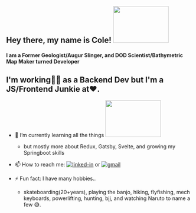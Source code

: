 <!--
**williycole/williycole** is a ✨ _special_ ✨ repository because its `README.md` (this file) appears on your GitHub profile. 
-->
## Hey there, my name is Cole! <img src="https://media.giphy.com/media/4Hmjz2sqdtASJ2gFMH/giphy.gif" width="150" height="100"/>
<!-- ![jeremiah johnson gif](https://media.giphy.com/media/4Hmjz2sqdtASJ2gFMH/giphy.gif) -->
####  I am a Former Geologist/Augur Slinger, and DOD Scientist/Bathymetric Map Maker turned Developer


## I'm working👷🏻 as a Backend Dev but I'm a JS/Frontend Junkie at❤️. 

- 🌱 I’m currently learning all the things <img src="https://media.giphy.com/media/3NgcLVc9B2tEPUUCMz/giphy.gif" width="150" height="100"/>
    -  but mostly more about Redux, Gatsby, Svelte, and growing my Springboot skills 

- 📫 How to reach me: [![linked-in](https://img.shields.io/badge/Linked_In-0077B5?style=for-the-badge&logo=LinkedIn&logoColor=white)](https://www.linkedin.com/in/cole-boren-4b0b3a50/) or [![gmail](https://img.shields.io/badge/Gmail-D14836?style=for-the-badge&logo=Gmail&logoColor=white)](mailto:https://william.cole.boren@gmail.com)

- ⚡ Fun fact: I have many hobbies.. 
    - skateboarding(20+years), playing the banjo, hiking, flyfishing, mech keyboards, powerlifting, hunting, bjj, and watching Naruto to name a few 😅.
